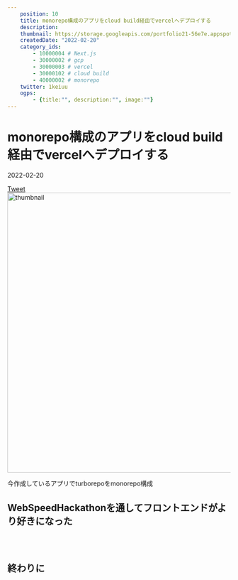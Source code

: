 ```yaml
---
    position: 10
    title: monorepo構成のアプリをcloud build経由でvercelへデプロイする
    description: 
    thumbnail: https://storage.googleapis.com/portfolio21-56e7e.appspot.com/ogp/files/article-8.jpg
    createdDate: "2022-02-20"
    category_ids: 
        - 10000004 # Next.js
        - 30000002 # gcp
        - 30000003 # vercel
        - 30000102 # cloud build
        - 40000002 # monorepo
    twitter: 1keiuu
    ogps: 
        - {title:"", description:"", image:""}
---
```

<!-- ogpURLsとindexを合わせる
<ogp-card :ogpindex="0" :ogps="ogps"></ogp-card> -->

# monorepo構成のアプリをcloud build経由でvercelへデプロイする

<div class="info">
    <div class="info__inner">
        <categorychips :chips="categories"></categorychips>
        <div class="created-date">
            <Icon iconName="calendar"></Icon>
            <p>2022-02-20</p>
        </div>
    </div>
    <div class="reading-time --sp">
        <Icon  iconName="clock"></Icon>
        <p id="readingTimeSp"></p>
    </div>
        <div class="sns-link__group">
        <a href="https://twitter.com/share?ref_src=twsrc%5Etfw" class="twitter-share-button" data-size="large" data-via="1keiuu" data-related="" data-show-count="false">Tweet</a><script defer src="https://platform.twitter.com/widgets.js" charset="utf-8"></script>
    </div>
</div>
<div class="thumbnail__wrapper">
    <img  width="1200px" height="630px" src="https://storage.googleapis.com/portfolio21-56e7e.appspot.com/ogp/files/article-8.jpg" class="thumbnail" alt="thumbnail" >
</div>

今作成しているアプリでturborepoをmonorepo構成

## WebSpeedHackathonを通してフロントエンドがより好きになった


## 


<br/>  

<ogp-card :ogpindex="1" :ogps="ogps"></ogp-card>

## 終わりに
